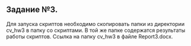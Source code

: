 ## Задание №3.

Для запуска скриптов необходимо скопировать папки из директории cv_hw3 в папку со скриптами. В той же папке содержатся результаты работы скриптов. Ссылка на папку cv_hw3 в файле Report3.docx.
